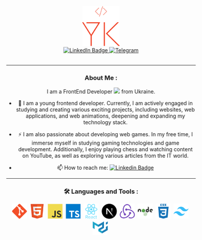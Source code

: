 
<div id="header" align="center">
<div>
    <img src="/img/logo.svg" width="100"/>
</div>

<!-- Отступ между логотипом и блоком с бейджами -->

  
<div id="badges">
    <a href="https://www.linkedin.com/in/yevhenii-klymenchuk/">
        <img src="https://img.shields.io/badge/LinkedIn-F13C20?logo=linkedin&logoColor=white&style=flat" alt="LinkedIn Badge"/>
    </a>
    <a href="https://t.me/do2do">
        <img src="https://img.shields.io/badge/Telegram-F13C20?logo=telegram&logoColor=white&style=flat" alt="Telegram"/>
    </a>
</div>


<img src="https://komarev.com/ghpvc/?username=YAlorenzo&style=flat&color=F13C20" alt=""/>







---

### About Me :
I am a FrontEnd Developer <img src="https://media.giphy.com/media/WUlplcMpOCEmTGBtBW/giphy.gif" width="30"> from Ukraine.
- :telescope: I am a young frontend developer. Currently, I am actively engaged in studying and creating various exciting projects, including websites, web applications, and web animations, deepening and expanding my technology stack.

- :zap: I am also passionate about developing web games. In my free time, I immerse myself in studying gaming technologies and game development. Additionally, I enjoy playing chess and watching content on YouTube, as well as exploring various articles from the IT world.

- :mailbox: How to reach me: [![Linkedin Badge](https://img.shields.io/badge/-LinkedIn-blue?style=flat&logo=Linkedin&logoColor=white)](https://www.linkedin.com/in/yevhenii-klymenchuk/)

---

### :hammer_and_wrench: Languages and Tools :

<div>
  <img src="https://github.com/devicons/devicon/blob/master/icons/git/git-original.svg" title="git"  alt="git" width="40" height="40"/>&nbsp;
  <img src="https://github.com/devicons/devicon/blob/master/icons/html5/html5-original.svg" title="HTML5" alt="HTML" width="40" height="40"/>&nbsp;
  <img src="https://github.com/devicons/devicon/blob/master/icons/javascript/javascript-original.svg" title="JavaScript" alt="JavaScript" width="40" height="40"/>&nbsp;
  <img src="https://github.com/devicons/devicon/blob/master/icons/typescript/typescript-original.svg" title="TypeScript" alt="TypeScript" width="40" height="40"/>&nbsp;
  <img src="https://github.com/devicons/devicon/blob/master/icons/react/react-original-wordmark.svg" title="React" alt="React" width="40" height="40"/>&nbsp;
  <img src="https://github.com/devicons/devicon/blob/master/icons/nextjs/nextjs-original.svg" title="Next.js" alt="Next.js" width="40" height="40"/>&nbsp;
  <img src="https://github.com/devicons/devicon/blob/master/icons/redux/redux-original.svg" title="Redux" alt="Redux " width="40" height="40"/>&nbsp;
  <img src="https://github.com/devicons/devicon/blob/master/icons/nodejs/nodejs-original-wordmark.svg" title="NodeJS" alt="NodeJS" width="40" height="40"/>&nbsp;
  <img src="https://github.com/devicons/devicon/blob/master/icons/css3/css3-plain-wordmark.svg"  title="CSS3" alt="CSS" width="40" height="40"/>&nbsp;
  <img src="https://github.com/devicons/devicon/blob/master/icons/tailwindcss/tailwindcss-original.svg" title="tailwindcss"  alt="tailwindcss" width="40" height="40"/>&nbsp;
  <img src="https://github.com/devicons/devicon/blob/master/icons/materialui/materialui-original.svg" title="Material UI" alt="Material UI" width="40" height="40"/>&nbsp;
</div>





